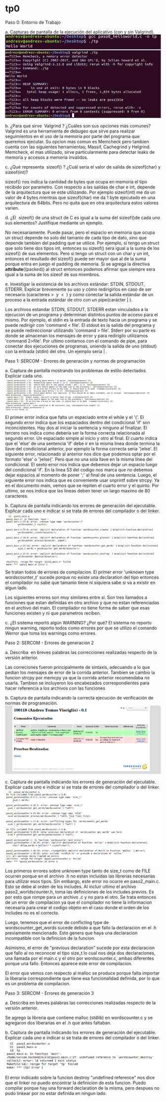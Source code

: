 # tp0

Paso 0: Entorno de Trabajo

a. Capturas de pantalla de la ejecución del aplicativo (con y sin Valgrind).
![Ejecucion sin valgrind](img/Run_0.png)
![Ejecucion con valgrind](img/Valgrind_0.png)

b. ¿Para qué sirve ​ Valgrind​ ? ¿Cuáles son sus opciones más comunes?
Valgrind es una herramienta de debugeo que sirve para realizar seguimientos en el uso de la memoria por parte del programa que queremos ejecutar. Su opcion mas comun es Memcheck pero tambien cuenta con las siguientes herramientas; Massif, Cachegrind y Helgrind.
Memcheck, el mas utilizado, sirve particularmente para detectar leaks de memoria y accesos a memoria invalidos.

c. ¿Qué representa ​ sizeof()​ ? ¿Cuál sería el valor de salida de sizeof(char)​ y sizeof(int)​?

sizeof() nos indica la cantidad de bytes que ocupa en memoria el tipo recibido por parametro. Con respecto a las salidas de char e int, depende de la arquitectura que se este utilizando. Por ejemplo sizeof(int) me da un valor de 4 bytes mientras que sizeof(char) me da 1 byte ejecutado en una arquitectura de 64bits. Pero no quita que en otra arquitectura estos valores varien.


d. ¿El ​ sizeof()​ de una struct de C es igual a la suma del sizeof()​ de cada uno sus elementos? Justifique mediante un ejemplo.

No necesariamente. Puede pasar, pero el espacio en memoria que ocupa un struct depende no solo del tamanio de cada tipo de dato, sino que depende tambien del padding que se utilice.
Por ejemplo, si tengo un struct que solo tiene dos tipos int, entonces su sizeof() sera igual a la suma de los  sizeof() de sus elementos. Pero si tengo un struct con un char y un int, entonces el resultado del sizeof() puede ser mayor que al de la suma porque entra en juego el padding de memoria. Si se agrega la directiva __attribute__((packed)) al struct entonces podemos afirmar que siempre sera igual a la suma de los sizeof de sus miembros.


e. Investigar la existencia de los archivos estándar: STDIN, STDOUT, STDERR. Explicar brevemente su uso y cómo redirigirlos en caso de ser necesario (caracteres > ​ y ​ < ​ ) y como conectar la salida estándar de un proceso a la entrada estándar de otro con un pipe​ (carácter
|​ ).

Los archivos estandar STDIN, STDOUT, STDERR estan vinculados a la ejecucion de un programa y determinan distintos puntos de acceso para el mismo. Por ejemplo, el stdin es la entrada de texto hacia un programa y se puede redirigir con 'command < file'. El stdout es la salida del programa y se puede redireccionar utilizando 'command > file'. Stderr por su parte es donde se almacenan los mensajes de error y para redirigilo utilizamos 'command 2>file'. Por ultimo contamos con el comando de pipe, para conectar dos ejecuciones de programas, uniendo la salida de uno (stdout) con la entrada (stdin) del otro. Un ejemplo seria <command1> | <command2>.


Paso 1: SERCOM - Errores de generación y normas de programación

a. Captura de pantalla mostrando los problemas de estilo detectados. Explicar cada uno.
![Errores de estilo](img/ErrorSercom_1.png)
El primer error indica que falta un espaciado entre el while y el '('.
El segundo error indica que los espaciados dentro del condicional 'if' son inconcistentes. Hay dos al iniciar la sentencia y ninguno al finalizar.
El tercero nos indica como deberia ser la forma correcta relacionada al segundo error. Un espaciado simple al inicio y otro al final.
El cuarto indica que el 'else' de una sentencia 'if' debe ir en la misma linea donde termina la llave del condicional anterior, por ejemplo la forma correcta seria '}else'.
El siguiente error, relacionado al anterior nos dice que podemos optar por el formato 'else' o '}else{'. Pero que no una sola llave en la misma linea del condicional.
El sexto error nos indica que debemos dejar un espacio luego del condicional 'if'.
En la linea 53 del codigo nos marca que no debemos dejar espacios al momento de poner ';' al final de una sentencia.
Luego, el siguiente error nos indica que es conveniente usar snprintf sobre strcpy.
Ya en el documento main, vemos que se repiten el cuarto error y el quinto.
Por ultimo, se nos indica que las lineas deben tener un largo maximo de 80 caracteres.

b. Captura de pantalla indicando los errores de generación del ejecutable. Explicar cada uno e indicar si se trata de errores del compilador o del linker.
![Ejecucion con valgrind](img/ErrorSercom2_1.png)
Se tratan todos de errores de compilacion.
El primer error 'unknown type wordscounter_t' sucede porque no existe una declaration del tipo entonces el compilador no sabe que tamanio tiene ni siquiera sabe si va a existir en algun lado.

Los siguientes errores son muy similares entre si. Son tres llamados a funciones que estan definidas en otro archivo y que no estan referenciadas en el archivo del main. El compilador no tiene forma de saber que esas funciones existen y ni que parametros reciben.


c. ¿El sistema reportó algún WARNING? ¿Por qué?
El sistema no reporto ningun warning, reporto todos como errores por que se utilizo el comando Werror que toma los warnings como errores.

Paso 2: SERCOM - Errores de generación 2

a. Describa ​ en breves palabras​ las correcciones realizadas respecto de la versión anterior.

Las correciones fueron principalmente de sintaxis, adecuando a lo que pedian los mensajes de error de la corrida anterior. Tambien se cambio la funcion strcpy por memcpy ya que la corrida anterior recomendaba no usarla. Tambien se incluyeron los encabezados correspondientes para hacer referencia a los archivos con las funciones

b. Captura de pantalla indicando la correcta ejecución de verificación de normas de
programación.
![Correcta ejecucion de verificacion de normas de programacion en SERCOM](img/SercomRun_2.png)


c. Captura de pantalla indicando los errores de generación del ejecutable. Explicar cada uno e indicar si se trata de errores del compilador o del linker.
![Errores en la corrida de SERCOM](img/SercomError_2.png)
Los primeros errores sobre unknown type tanto de size_t como de FILE ocurren porque en el archivo .h no estan incluidas las librerias necesarias para utilizar esos tipos. Sin embargo, este error no ocurre en paso2_main.c. Esto se debe al orden de los includes. Al incluir ultimo el archivo paso2_worldscounter.h, toma las definiciones de los includes previos. Es por esto que rompe para un archivo .c y no para el otro. Se trata entonces de un error de compilacion ya que el compilador no tiene la informacion necesaria para crear el codigo objeto en el caso donde el orden de los includes no es el correcto.

Luego, tenemos que el error de conflicting type de wordscounter_get_words sucede debido a que fallo la declaracion en el .h previamente mencionado. Esto genera que haya una declaracion incompatible con la definicion de la funcion.

Asimismo, el error de "previous declaration" sucede por esta declaracion que fallo al no reconocer el tipo size_t lo cual nos deja dos declaraciones, una llamada por el main.c y el otro por wordscounter.c, ambas diferentes porque una fallo. Entonces aparece este error de compilacion.

El error que vemos con respecto al malloc se produce porque falta importar la liberaria correspondiente que tiene esa funcionalidad definida, por lo que es un problema de compilacion.


Paso 3: SERCOM - Errores de generación 3

a. Describa en breves palabras las correcciones realizadas respecto de la versión anterior.

Se agrego la libreria que contiene malloc (stdlib) en wordscounter.c y se agregaron dos liberarias en el .h que antes faltaban.

b. Captura de pantalla indicando los errores de generación del ejecutable. Explicar cada uno e indicar si se trata de errores del compilador o del linker.
![Errores en la corrida de SERCOM](img/SercomError_3.png)
El error indicado sobre la funcion destroy "undefined reference" nos dice que el linker no puedo encontrar la definicion de esta funcion. Puedo compilar porque hay una forward declaration de la misma, pero despues no pudo linkear por no estar definida en ningun lado.
